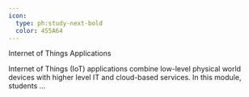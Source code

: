 ```yaml
---
icon:
  type: ph:study-next-bold
  color: 455A64
---
```

Internet of Things Applications

Internet of Things (IoT) applications combine low-level physical world devices with higher level IT and cloud-based services. In this module, students ... 
